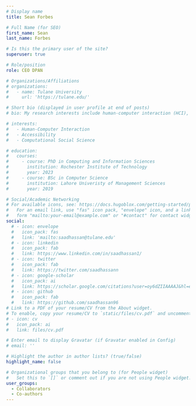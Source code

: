 ```yaml
---
# Display name
title: Sean Forbes

# Full Name (for SEO)
first_name: Sean
last_name: Forbes

# Is this the primary user of the site?
superuser: true

# Role/position
role: CEO DPAN

# Organizations/Affiliations
# organizations:
#   - name: Tulane University
#     url: 'https://tulane.edu/'

# Short bio (displayed in user profile at end of posts)
# bio: My research interests include human-computer interaction (HCI), accessibility, and computational social science.

# interests:
#   - Human-Computer Interaction
#   - Accessibility
#   - Computational Social Science

# education:
#   courses:
#     - course: PhD in Computing and Information Sciences
#       institution: Rochester Institute of Technology
#       year: 2023
#     - course: BSc in Computer Science
#       institution: Lahore Univeristy of Management Sciences
#       year: 2019

# Social/Academic Networking
# For available icons, see: https://docs.hugoblox.com/getting-started/page-builder/#icons
#   For an email link, use "fas" icon pack, "envelope" icon, and a link in the
#   form "mailto:your-email@example.com" or "#contact" for contact widget.
social:
  # - icon: envelope
  #   icon_pack: fas
  #   link: 'mailto:saadhassan@tulane.edu'
  # - icon: linkedin
  #   icon_pack: fab
  #   link: https://www.linkedin.com/in/saadhassan1/
  # - icon: twitter
  #   icon_pack: fab
  #   link: https://twitter.com/saadhassann
  # - icon: google-scholar
  #   icon_pack: ai
  #   link: https://scholar.google.com/citations?user=oy6dZIIAAAAJ&hl=en
  # - icon: github
  #   icon_pack: fab
  #   link: https://github.com/saadhassan96
# Link to a PDF of your resume/CV from the About widget.
# To enable, copy your resume/CV to `static/files/cv.pdf` and uncomment the lines below.
# - icon: cv
#   icon_pack: ai
#   link: files/cv.pdf

# Enter email to display Gravatar (if Gravatar enabled in Config)
# email: ''

# Highlight the author in author lists? (true/false)
highlight_name: false

# Organizational groups that you belong to (for People widget)
#   Set this to `[]` or comment out if you are not using People widget.
user_groups:
  - Collaborators
  - Co-authors
---
```


